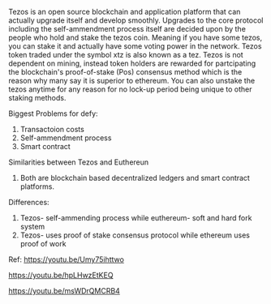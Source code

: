 Tezos is an open source blockchain and application platform that can actually upgrade itself and develop smoothly.
Upgrades to the core protocol including the self-ammendment process itself are decided upon by the people who hold and stake the tezos coin. 
Meaning if you have some tezos, you can stake it and actually have some voting power in the network. 
Tezos token traded under the symbol xtz is also known as a tez. Tezos is not dependent on mining, instead token holders are rewarded for partcipating the blockchain's proof-of-stake (Pos) consensus method which is the reason why many say it is superior to ethereum.
You can also unstake the tezos anytime for any reason for no lock-up period being unique to other staking methods.

Biggest Problems for defy:
1) Transactoion costs 
2) Self-ammendment process
3) Smart contract

Similarities between Tezos and Euthereun
1) Both are blockchain based decentralized ledgers and smart contract platforms.

Differences:
1) Tezos- self-ammending process while euthereum- soft and hard fork system
2) Tezos- uses proof of stake consensus protocol while ethereum uses proof of work


Ref: https://youtu.be/Umy75ihttwo 

https://youtu.be/hpLHwzEtKEQ 

https://youtu.be/msWDrQMCRB4
